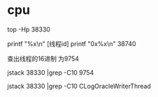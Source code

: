 # cpu

 top -Hp 38330
 
 printf "%x\n" [线程id]
 printf "0x%x\n"  38740
  
  
 查出线程的16进制 为9754
 
 jstack  38330  |grep -C10 9754

jstack 38330 |grep -C10 CLogOracleWriterThread

